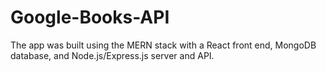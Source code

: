 # Google-Books-API
The app was built using the MERN stack with a React front end, MongoDB database, and Node.js/Express.js server and API.
